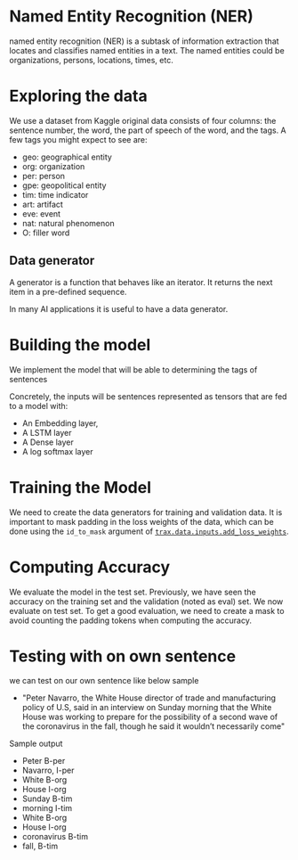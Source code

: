# Named Entity Recognition (NER)

named entity recognition (NER) is a subtask of information extraction that locates and classifies named entities in a text. The named entities could be organizations, persons, locations, times, etc.

#  Exploring the data

We use a dataset from Kaggle original data consists of four columns: the sentence number, the word, the part of speech of the word, and the tags.  A few tags you might expect to see are: 

* geo: geographical entity
* org: organization
* per: person 
* gpe: geopolitical entity
* tim: time indicator
* art: artifact
* eve: event
* nat: natural phenomenon
* O: filler word

## Data generator

A generator is a function that behaves like an iterator. It returns the next item in a pre-defined sequence. 

In many AI applications it is  useful to have a data generator. 

# Building the model

We implement the model that will be able to determining the tags of sentences 

Concretely, the  inputs will be sentences represented as tensors that are fed to a model with:

* An Embedding layer,
* A LSTM layer
* A Dense layer
* A log softmax layer

# Training the Model 

We  need to create the data generators for training and validation data. It is important to mask padding in the loss weights of the data, which can be done using the `id_to_mask` argument of [`trax.data.inputs.add_loss_weights`](https://trax-ml.readthedocs.io/en/latest/trax.data.html?highlight=add_loss_weights#trax.data.inputs.add_loss_weights).

# Computing Accuracy

We evaluate the model  in the test set. Previously, we have seen the accuracy on the training set and the validation (noted as eval) set. We now evaluate on  test set. To get a good evaluation, we need to create a mask to avoid counting the padding tokens when computing the accuracy. 

# Testing with on own sentence

we can test on our own sentence like below sample
- "Peter Navarro, the White House director of trade and manufacturing policy of U.S, said in an interview on Sunday morning that the White House was working to prepare for the possibility of a second wave of the coronavirus in the fall, though he said it wouldn’t necessarily come"

Sample output

- Peter B-per
- Navarro, I-per
- White B-org
- House I-org
- Sunday B-tim
- morning I-tim
- White B-org
- House I-org
- coronavirus B-tim
- fall, B-tim

